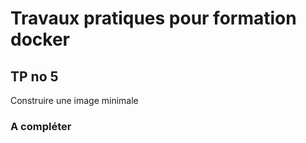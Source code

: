 # Travaux pratiques pour formation docker

## TP no 5
Construire une image minimale

### A compléter

